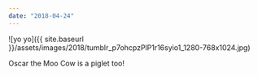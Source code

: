 ```yaml
---
date: "2018-04-24"
---
```


![yo yo]({{ site.baseurl }}/assets/images/2018/tumblr_p7ohcpzPlP1r16syio1_1280-768x1024.jpg)

Oscar the Moo Cow is a piglet too!
